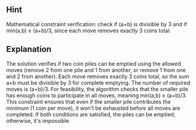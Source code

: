 ## Hint
Mathematical constraint verification: check if (a+b) is divisible by 3 and if min(a,b) ≥ (a+b)/3, since each move removes exactly 3 coins total.

## Explanation
The solution verifies if two coin piles can be emptied using the allowed moves (remove 2 from one pile and 1 from another, or remove 1 from one and 2 from another). Each move removes exactly 3 coins total, so the sum a+b must be divisible by 3 for complete emptying. The number of required moves is (a+b)/3. For feasibility, the algorithm checks that the smaller pile has enough coins to participate in all moves, meaning min(a,b) ≥ (a+b)/3. This constraint ensures that even if the smaller pile contributes the minimum (1 coin per move), it won't be exhausted before all moves are completed. If both conditions are satisfied, the piles can be emptied; otherwise, it's impossible. 

